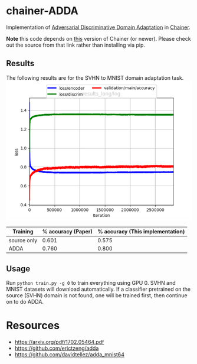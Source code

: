 # chainer-ADDA
Implementation of [Adversarial Discriminative Domain Adaptation](https://arxiv.org/abs/1702.05464) in [Chainer](https://github.com/chainer/chainer).

**Note** this code depends on [this](https://github.com/chainer/chainer/tree/96753116c96e26d33e4d747673114b06b86ebb6b) version of Chainer (or newer). Please check out the source from that link rather than installing via pip.

## Results
The following results are for the SVHN to MNIST domain adaptation task.
![loss](loss.png)

| Training | % accuracy (Paper) | % accuracy (This implementation) |
| -------- | ----- | ------------------- |
| source only   | 0.601 | 0.575          |
| ADDA          | 0.760 | 0.800          |

## Usage
Run `python train.py -g 0` to train everything using GPU 0. SVHN and MNIST datasets will download automatically. If a classifier pretrained on the source (SVHN) domain is not found, one will be trained first, then continue on to do ADDA.


# Resources
- https://arxiv.org/pdf/1702.05464.pdf
- https://github.com/erictzeng/adda
- https://github.com/davidtellez/adda_mnist64
